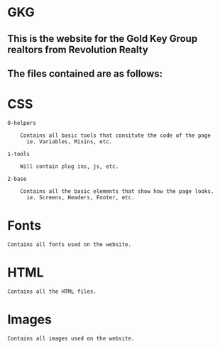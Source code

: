 # GKG

## This is the website for the Gold Key Group realtors from Revolution Realty

## The files contained are as follows:

# CSS

    0-helpers

        Contains all basic tools that consitute the code of the page
          ie. Variables, Mixins, etc.

    1-tools

        Will contain plug ins, js, etc.

    2-base

        Contains all the basic elements that show how the page looks.
          ie. Screens, Headers, Footer, etc.

# Fonts

    Contains all fonts used on the website.

# HTML

    Contains all the HTML files.

# Images

    Contains all images used on the website.
